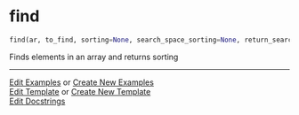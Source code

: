 # <a id="McUtils.Numputils.SetOps.find">find</a>

```python
find(ar, to_find, sorting=None, search_space_sorting=None, return_search_space_sorting=False, check=True, minimal_dtype=False): 
```
Finds elements in an array and returns sorting 




___

[Edit Examples](https://github.com/McCoyGroup/McUtils/edit/edit/ci/examples/ci/docs/McUtils/Numputils/SetOps/find.md) or 
[Create New Examples](https://github.com/McCoyGroup/McUtils/new/edit/?filename=ci/examples/ci/docs/McUtils/Numputils/SetOps/find.md) <br/>
[Edit Template](https://github.com/McCoyGroup/McUtils/edit/edit/ci/docs/ci/docs/McUtils/Numputils/SetOps/find.md) or 
[Create New Template](https://github.com/McCoyGroup/McUtils/new/edit/?filename=ci/docs/templates/ci/docs/McUtils/Numputils/SetOps/find.md) <br/>
[Edit Docstrings](https://github.com/McCoyGroup/McUtils/edit/edit/McUtils/Numputils/SetOps.py?message=Update%20Docs)